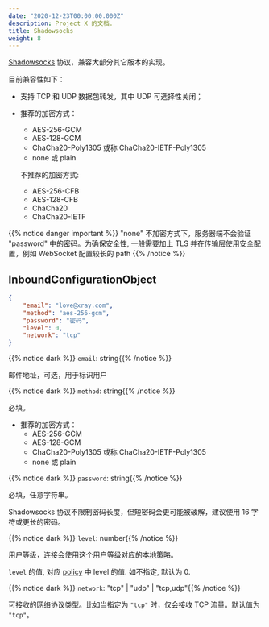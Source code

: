 ```yaml
---
date: "2020-12-23T00:00:00.000Z"
description: Project X 的文档.
title: Shadowsocks
weight: 8
---
```


[Shadowsocks](https://zh.wikipedia.org/wiki/Shadowsocks) 协议，兼容大部分其它版本的实现。

目前兼容性如下：

* 支持 TCP 和 UDP 数据包转发，其中 UDP 可选择性关闭；
* 推荐的加密方式：
  * AES-256-GCM
  * AES-128-GCM
  * ChaCha20-Poly1305 或称 ChaCha20-IETF-Poly1305
  * none 或 plain
  
  不推荐的加密方式:
  * AES-256-CFB
  * AES-128-CFB
  * ChaCha20
  * ChaCha20-IETF

{{% notice danger important %}}
"none" 不加密方式下，服务器端不会验证 "password" 中的密码。为确保安全性, 一般需要加上 TLS 并在传输层使用安全配置，例如 WebSocket 配置较长的 path
{{% /notice %}}

## InboundConfigurationObject

```json
{
    "email": "love@xray.com",
    "method": "aes-256-gcm",
    "password": "密码",
    "level": 0,
    "network": "tcp"
}
```

{{% notice dark %}} `email`: string{{% /notice %}}

邮件地址，可选，用于标识用户

{{% notice dark %}} `method`: string{{% /notice %}}

必填。
* 推荐的加密方式：
  * AES-256-GCM
  * AES-128-GCM
  * ChaCha20-Poly1305 或称 ChaCha20-IETF-Poly1305
  * none 或 plain

{{% notice dark %}} `password`: string{{% /notice %}}

必填，任意字符串。

Shadowsocks 协议不限制密码长度，但短密码会更可能被破解，建议使用 16 字符或更长的密码。

{{% notice dark %}} `level`: number{{% /notice %}}

用户等级，连接会使用这个用户等级对应的[本地策略](../../policy#levelpolicyobject)。

`level` 的值, 对应 [policy](../../policy#policyobject) 中 level 的值. 如不指定, 默认为 0.

{{% notice dark %}} `network`: "tcp" | "udp" | "tcp,udp"{{% /notice %}}

可接收的网络协议类型。比如当指定为 `"tcp"` 时，仅会接收 TCP 流量。默认值为 `"tcp"`。
